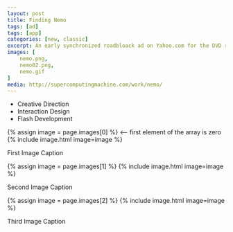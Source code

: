 ```yaml
---
layout: post
title: Finding Nemo
tags: [ad]
tags: [app]
categories: [new, classic]
excerpt: An early synchronized roadbloack ad on Yahoo.com for the DVD release of Finding Nemo.
images: [
	nemo.png, 
	nemo02.png,
	nemo.gif
]
media: http://supercomputingmachine.com/work/nemo/
---
```


- Creative Direction
- Interaction Design
- Flash Development

{% assign image = page.images[0] %} <-- first element of the array is zero
{% include image.html image=image %}

First Image Caption

{% assign image = page.images[1] %}
{% include image.html image=image %}

Second Image Caption

{% assign image = page.images[2] %}
{% include image.html image=image %}

Third Image Caption